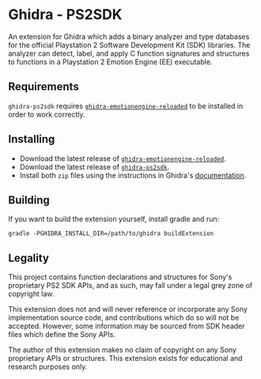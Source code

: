 # Ghidra - PS2SDK

An extension for Ghidra which adds a binary analyzer and type databases for the
official Playstation 2 Software Development Kit (SDK) libraries. The analyzer can
detect, label, and apply C function signatures and structures to
functions in a Playstation 2 Emotion Engine (EE) executable.

## Requirements

`ghidra-ps2sdk` requires [`ghidra-emotionengine-reloaded`](https://github.com/chaoticgd/ghidra-emotionengine-reloaded/)
to be installed in order to work correctly.

## Installing

- Download the latest release of [`ghidra-emotionengine-reloaded`](https://github.com/chaoticgd/ghidra-emotionengine-reloaded/releases).
- Download the latest release of [`ghidra-ps2sdk`](https://github.com/chaoticgd/ghidra-ps2sdk/releases).
- Install both `zip` files using the instructions in Ghidra's [documentation](https://ghidra-sre.org/InstallationGuide.html#Extensions).

## Building

If you want to build the extension yourself, install gradle and run:

```
gradle -PGHIDRA_INSTALL_DIR=/path/to/ghidra buildExtension
```

## Legality

This project contains function declarations and structures for Sony's proprietary
PS2 SDK APIs, and as such, may fall under a legal grey zone of copyright law.

This extension does not and will never reference or incorporate
any Sony implementation source code, and contributions which do so will not be
accepted. However, some information may be sourced from SDK header files which
define the Sony APIs.

The author of this extension makes no claim of copyright on any Sony proprietary
APIs or structures. This extension exists for educational and research purposes only.
